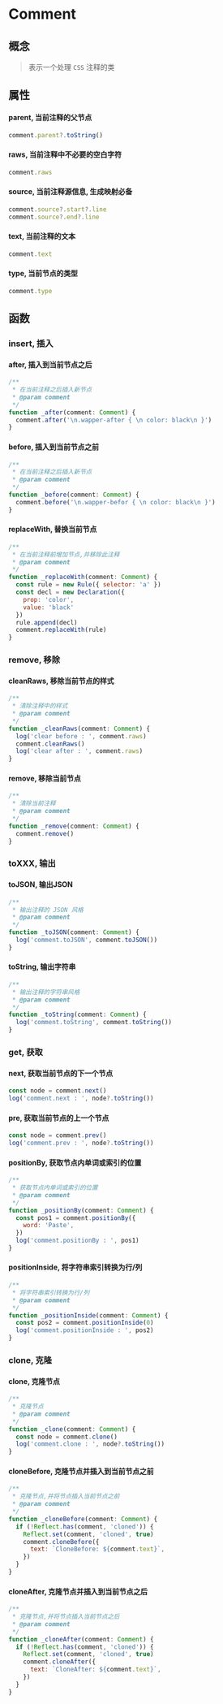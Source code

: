 # Comment

## 概念

> 表示一个处理 `CSS` 注释的类

## 属性 

#### parent, 当前注释的父节点

```js
comment.parent?.toString()
```

#### raws, 当前注释中不必要的空白字符

```js
comment.raws
```

#### source, 当前注释源信息, 生成映射必备

```js
comment.source?.start?.line
comment.source?.end?.line
```

#### text, 当前注释的文本

```js
comment.text
```

#### type, 当前节点的类型

```js
comment.type
```

## 函数

### insert, 插入

#### after, 插入到当前节点之后

```js
/**
 * 在当前注释之后插入新节点
 * @param comment
 */
function _after(comment: Comment) {
  comment.after('\n.wapper-after { \n color: black\n }')
}
```

#### before, 插入到当前节点之前

```js
/**
 * 在当前注释之后插入新节点
 * @param comment
 */
function _before(comment: Comment) {
  comment.before('\n.wapper-befor { \n color: black\n }')
}
```

#### replaceWith, 替换当前节点

```js
/**
 * 在当前注释前增加节点,并移除此注释
 * @param comment
 */
function _replaceWith(comment: Comment) {
  const rule = new Rule({ selector: 'a' })
  const decl = new Declaration({
    prop: 'color',
    value: 'black'
  })
  rule.append(decl)
  comment.replaceWith(rule)
}
```

### remove, 移除

#### cleanRaws, 移除当前节点的样式

```js
/**
 * 清除注释中的样式
 * @param comment
 */
function _cleanRaws(comment: Comment) {
  log('clear before : ', comment.raws)
  comment.cleanRaws()
  log('clear after : ', comment.raws)
}
```

#### remove, 移除当前节点

```js
/**
 * 清除当前注释
 * @param comment
 */
function _remove(comment: Comment) {
  comment.remove()
}
```

### toXXX, 输出

#### toJSON, 输出JSON

```js
/**
 * 输出注释的 JSON 风格
 * @param comment
 */
function _toJSON(comment: Comment) {
  log('comment.toJSON', comment.toJSON())
}
```

#### toString, 输出字符串

```js
/**
 * 输出注释的字符串风格
 * @param comment
 */
function _toString(comment: Comment) {
  log('comment.toString', comment.toString())
}
```

### get, 获取

#### next, 获取当前节点的下一个节点

```js
const node = comment.next()
log('comment.next : ', node?.toString())
```

#### pre, 获取当前节点的上一个节点

```js
const node = comment.prev()
log('comment.prev : ', node?.toString())
```

#### positionBy, 获取节点内单词或索引的位置

```js
/**
 * 获取节点内单词或索引的位置
 * @param comment
 */
function _positionBy(comment: Comment) {
  const pos1 = comment.positionBy({
    word: 'Paste',
  })
  log('comment.positionBy : ', pos1)
}
```

#### positionInside, 将字符串索引转换为行/列

```js
/**
 * 将字符串索引转换为行/列
 * @param comment
 */
function _positionInside(comment: Comment) {
  const pos2 = comment.positionInside(0)
  log('comment.positionInside : ', pos2)
}
```

### clone, 克隆

#### clone, 克隆节点

```js
/**
 * 克隆节点
 * @param comment
 */
function _clone(comment: Comment) {
  const node = comment.clone()
  log('comment.clone : ', node?.toString())
}
```

#### cloneBefore, 克隆节点并插入到当前节点之前

```js
/**
 * 克隆节点,并将节点插入当前节点之前
 * @param comment
 */
function _cloneBefore(comment: Comment) {
  if (!Reflect.has(comment, 'cloned')) {
    Reflect.set(comment, 'cloned', true)
    comment.cloneBefore({
      text: `CloneBefore: ${comment.text}`,
    })
  }
}
```

#### cloneAfter, 克隆节点并插入到当前节点之后

```js
/**
 * 克隆节点,并将节点插入当前节点之后
 * @param comment
 */
function _cloneAfter(comment: Comment) {
  if (!Reflect.has(comment, 'cloned')) {
    Reflect.set(comment, 'cloned', true)
    comment.cloneAfter({
      text: `CloneAfter: ${comment.text}`,
    })
  }
}
```